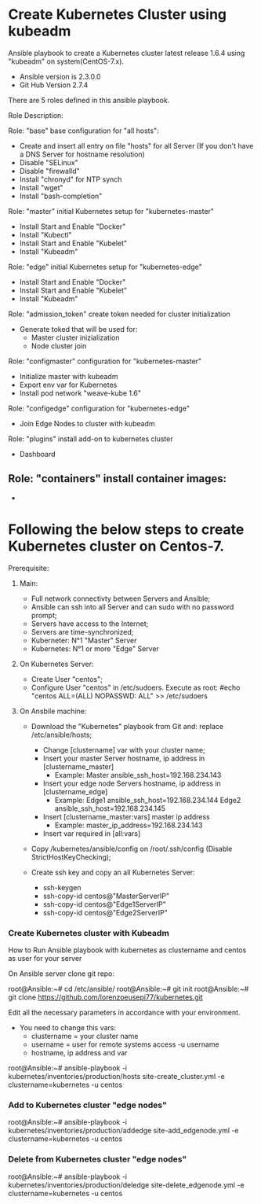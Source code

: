 # Create Kubernetes Cluster using kubeadm #

Ansible playbook to create a Kubernetes cluster latest release 1.6.4 using "kubeadm" on system(CentOS-7.x). 
- Ansible version is 2.3.0.0
- Git Hub Version 2.7.4

There are 5 roles defined in this ansible playbook.

Role Description:

Role: "base" 
base configuration for "all hosts":
  - Create and insert all entry on file "hosts" for all Server (If you don't have a DNS Server for hostname resolution) 
  - Disable "SELinux"
  - Disable "firewalld"
  - Install "chronyd" for NTP synch
  - Install "wget"
  - Install "bash-completion"

Role: "master" 
initial Kubernetes setup for "kubernetes-master" 
  - Install Start and Enable "Docker"
  - Install "Kubectl"
  - Install Start and Enable "Kubelet"
  - Install "Kubeadm"
  
Role: "edge" 
initial Kubernetes setup for "kubernetes-edge"
  - Install Start and Enable "Docker"
  - Install Start and Enable "Kubelet"
  - Install "Kubeadm" 
  
Role: "admission_token"
create token needed for cluster initialization
  - Generate toked that will be used for:
    - Master cluster inizialization
    - Node cluster join
  
Role: "configmaster" 
configuration for "kubernetes-master"
  - Initialize master with kubeadm 
  - Export env var for Kubernetes
  - Install pod network "weave-kube 1.6"
  
Role: "configedge" 
configuration for "kubernetes-edge"
  - Join Edge Nodes to cluster with kubeadm

Role: "plugins" 
install add-on to kubernetes cluster
  - Dashboard

Role: "containers"
install container images:
  -
  -
  

# Following the below steps to create Kubernetes cluster on Centos-7.

Prerequisite: 

1) Main:
    - Full network connectivty between Servers and Ansible;
    - Ansible can ssh into all Server and can sudo with no password prompt;
    - Servers have access to the Internet;
    - Servers are time-synchronized;
    - Kuberneter: N°1 "Master" Server
    - Kubernetes: N°1 or more "Edge" Server
  
2) On Kubernetes Server:
    - Create User "centos";
    - Configure User "centos" in /etc/sudoers. Execute as root:
      #echo "centos  ALL=(ALL)       NOPASSWD: ALL" >> /etc/sudoers

3) On Ansbile machine:
    - Download the "Kubernetes" playbook from Git and: replace /etc/ansible/hosts;
        - Change [clustername] var with your cluster name;
        - Insert your master Server hostname, ip address in [clustername_master]
          - Example:
            Master ansible_ssh_host=192.168.234.143
        - Insert your edge node Servers hostname, ip address in [clustername_edge]
          - Example:
            Edge1 ansible_ssh_host=192.168.234.144
            Edge2 ansible_ssh_host=192.168.234.145
        - Insert [clustername_master:vars] master ip address
          - Example:
            master_ip_address=192.168.234.143
        - Insert var required in [all:vars]
        
    - Copy /kubernetes/ansible/config on /root/.ssh/config (Disable StrictHostKeyChecking); 
  
    - Create ssh key and copy an all Kubernetes Server:
      - ssh-keygen
      - ssh-copy-id centos@"MasterServerIP"
      - ssh-copy-id centos@"Edge1ServerIP"
      - ssh-copy-id centos@"Edge2ServerIP"

  
### Create Kubernetes cluster	with Kubeadm ###  
How to Run Ansible playbook with kubernetes as clustername and centos as user for your server 

On Ansible server clone git repo:

root@Ansible:~# cd /etc/ansible/
root@Ansible:~# git init
root@Ansible:~# git clone https://github.com/lorenzoeusepi77/kubernetes.git

Edit all the necessary parameters in accordance with your environment. 

* You need to change this vars:
  - clustername = your cluster name
  - username = user for remote systems access -u username 
  - hostname, ip address and var 

root@Ansible:~# ansible-playbook -i kubernetes/inventories/production/hosts site-create_cluster.yml -e clustername=kubernetes -u centos
  

### Add to Kubernetes cluster "edge nodes" ###
root@Ansible:~# ansible-playbook -i kubernetes/inventories/production/addedge site-add_edgenode.yml -e clustername=kubernetes -u centos
  
### Delete from Kubernetes cluster "edge nodes" ###
root@Ansible:~# ansible-playbook -i kubernetes/inventories/production/deledge site-delete_edgenode.yml -e clustername=kubernetes -u centos
